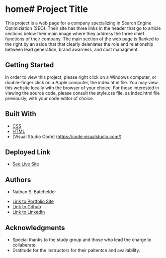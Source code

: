 # home# Project Title

This project is a web page for a company specializing in Search Engine Optimiziation (SEO).  Their site has three links in the header that go to article sections below their main image where they address the three chief functions of their company.  The main section of the web page is flanked to the right by an aside that that clearly deleniates the role and relationship between lead generation, brand awarness, and cost managment.  


## Getting Started

In order to view this project, please right click on a Windows computer, or double-finger click on a Apple computer, the index.html file.  You may view this website locally with the browser of your choice.  For those interested in viewing the source code, please consult the style.css file, as index.html file previously, with your code editor of choice.  


## Built With

* [CSS](https://developer.mozilla.org/en-US/docs/Web/CSS)
* [HTML](https://developer.mozilla.org/en-US/docs/Web/HTML)
* [Visual Studio Code] (https://code.visualstudio.com/)


## Deployed Link

* [See Live Site](file:///Users/nathanbatchelder/Desktop/homework-1/index.html)


## Authors

* Nathan S. Batchelder 

- [Link to Portfolio Site](https://superawesomeportfolio.com)
- [Link to Github](https://github.com/NateBatchelder)
- [Link to LinkedIn](www.linkedin.com/in/nathan-batchelder/)


## Acknowledgments

* Special thanks to the study group and those who lead the charge to collaberate.
* Gratitude for the instructors for their paitentce and availability.
